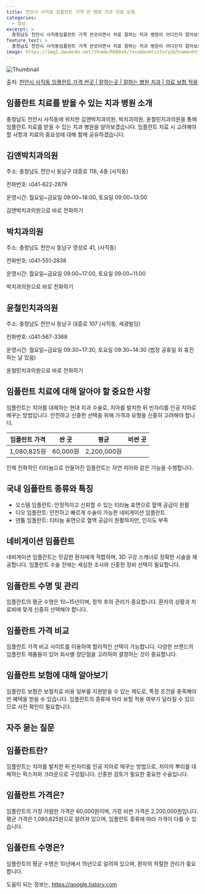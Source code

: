 ```yaml
---
title: 천안시 사직동 임플란트 가격 싼 병원 치과 의료 보험
categories:
  - 일상
excerpt: >
  충청남도 천안시 사직동임플란트 가격 싼곳이면서 치료 잘하는 치과 병원이 어디인지 알아보도록 하겠습니다. 충청남도 천안시 사직동에 위치한 김앤박치과의원 박치과의원 윤철민치과의원 순서대로 안내 드리며, 임플란트 치료시 신경써야 할 부분 또한 같이 공유 드리겠습니다.2024년 임플란트 가격 살펴보기 👈 클릭임플란트 평균 가격김앤박치과의원표 내에 있는 전화 번호를 클릭 하시면 김앤박치과의원로 바로 전화 연결 됩니다.분류주소전화번호치과의원충청남도 천안시 동남구 대흥로 118, 4층 (사직동)📞041-622-2879로 전화하기김앤박치과의원 위치 확인하기 👈 클릭요일운영시간월요일09:00~18:00화요일09:00~18:00수요일09:00~18:00목요일09:00~18:00금요일09..
feature_text: >
  충청남도 천안시 사직동임플란트 가격 싼곳이면서 치료 잘하는 치과 병원이 어디인지 알아보도록 하겠습니다. 충청남도 천안시 사직동에 위치한 김앤박치과의원 박치과의원 윤철민치과의원 순서대로 안내 드리며, 임플란트 치료시 신경써야 할 부분 또한 같이 공유 드리겠습니다.2024년 임플란트 가격 살펴보기 👈 클릭임플란트 평균 가격김앤박치과의원표 내에 있는 전화 번호를 클릭 하시면 김앤박치과의원로 바로 전화 연결 됩니다.분류주소전화번호치과의원충청남도 천안시 동남구 대흥로 118, 4층 (사직동)📞041-622-2879로 전화하기김앤박치과의원 위치 확인하기 👈 클릭요일운영시간월요일09:00~18:00화요일09:00~18:00수요일09:00~18:00목요일09:00~18:00금요일09..
image: https://img1.daumcdn.net/thumb/R800x0/?scode=mtistory2&fname=https%3A%2F%2Fblog.kakaocdn.net%2Fdn%2FbvkqgW%2FbtsGYNzn1kK%2Fa2ABDsDdUh2ky4kOtmcuWk%2Fimg.webp
---
```


![Thumbnail](https://img1.daumcdn.net/thumb/R800x0/?scode=mtistory2&fname=https%3A%2F%2Fblog.kakaocdn.net%2Fdn%2FbvkqgW%2FbtsGYNzn1kK%2Fa2ABDsDdUh2ky4kOtmcuWk%2Fimg.webp)

<p>출처: <a href="https://qoogle.tistory.com/7125" rel="dofollow">천안시 사직동 임플란트 가격 싼곳 | 잘하는곳 | 잘하는 병원 치과 | 의료 보험 적용</a> </p>

## 임플란트 치료를 받을 수 있는 치과 병원 소개

충청남도 천안시 사직동에 위치한 김앤박치과의원, 박치과의원, 윤철민치과의원을 통해 임플란트 치료를 받을 수 있는 치과 병원을 알아보겠습니다.
임플란트 치료 시 고려해야 할 사항과 치료의 중요성에 대해 함께 공유하겠습니다.

## **김앤박치과의원**

주소: 충청남도 천안시 동남구 대흥로 118, 4층 (사직동)

전화번호: 📞041-622-2879

운영시간: 월요일~금요일 09:00~18:00, 토요일 09:00~13:00

김앤박치과의원으로 바로 전화하기

## **박치과의원**

주소: 충청남도 천안시 동남구 영성로 41, (사직동)

전화번호: 📞041-551-2838

운영시간: 월요일~금요일 09:00~17:00, 토요일 09:00~11:00

박치과의원으로 바로 전화하기

## **윤철민치과의원**

주소: 충청남도 천안시 동남구 대흥로 107 (사직동, 세광빌딩)

전화번호: 📞041-567-3368

운영시간: 월요일~금요일 09:30~17:30, 토요일 09:30~14:30 (법정 공휴일 외 휴진하는 날 있음)

윤철민치과의원으로 바로 전화하기

## 임플란트 치료에 대해 알아야 할 중요한 사항

임플란트는 치아를 대체하는 현대 치과 수술로, 치아를 발치한 뒤 빈자리를 인공 치아로 메꾸는 방법입니다. 안전하고 신중한 선택을 위해 가격과
유형을 신중히 고려해야 합니다.

**임플란트 가격** | **싼 곳** | **평균** | **비싼 곳**  
---|---|---|---  
1,080,825원 | 60,000원 | 2,200,000원  
  
인체 친화적인 티타늄으로 만들어진 임플란트는 자연 치아와 같은 기능을 수행합니다.

## 국내 임플란트 종류와 특징

  * 오스템 임플란트: 안정적이고 신뢰할 수 있는 티타늄 표면으로 혈액 공급이 원활
  * 디오 임플란트: 안전하고 빠르게 수술이 가능한 네비게이션 임플란트
  * 덴튬 임플란트: 티타늄 표면으로 혈액 공급이 원활하지만, 인지도 부족

## 네비게이션 임플란트

네비게이션 임플란트는 민감한 환자에게 적합하며, 3D 구강 스캐너로 정확한 시술을 제공합니다. 임플란트 수술 전에는 세심한 조사와 신중한
장비 선택이 필요합니다.

## 임플란트 수명 및 관리

임플란트의 평균 수명은 10~15년이며, 정착 후의 관리가 중요합니다. 환자의 상황과 치료비에 맞게 신중히 선택해야 합니다.

## 임플란트 가격 비교

임플란트 가격 비교 사이트를 이용하여 합리적인 선택이 가능합니다. 다양한 브랜드의 임플란트 제품들이 있어 회사별 장단점을 고려하여 결정하는
것이 중요합니다.

## 임플란트 보험에 대해 알아보기

임플란트 보험은 보철치료 비용 일부를 지원받을 수 있는 제도로, 특정 조건을 충족해야만 혜택을 받을 수 있습니다. 임플란트의 종류에 따라
보험 적용 여부가 달라질 수 있으므로 사전 확인이 필요합니다.

## 자주 묻는 질문

## 임플란트란?

임플란트는 치아를 발치한 뒤 빈자리를 인공 치아로 메꾸는 방법으로, 치아의 뿌리를 대체하는 픽스처와 크라운으로 구성됩니다. 신중한 검토가
필요한 중요한 수술입니다.

## 임플란트 가격은?

임플란트의 가장 저렴한 가격은 60,000원이며, 가장 비싼 가격은 2,200,000원입니다. 평균 가격은 1,080,825원으로 알려져
있으며, 임플란트 종류에 따라 가격이 다를 수 있습니다.

## 임플란트 수명은?

임플란트의 평균 수명은 10년에서 15년으로 알려져 있으며, 환자의 적절한 관리가 중요합니다.



 

도움이 되는 정보는, <a href="https://qoogle.tistory.com" rel="dofollow">https://qoogle.tistory.com</a>


